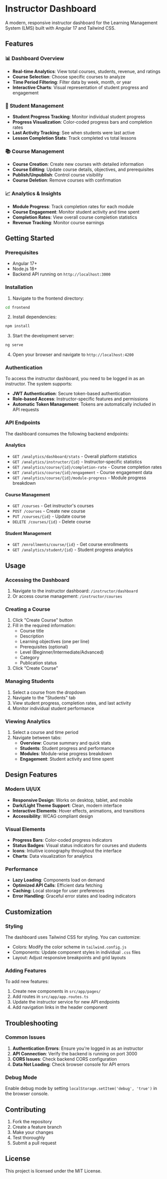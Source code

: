 # Instructor Dashboard

A modern, responsive instructor dashboard for the Learning Management System (LMS) built with Angular 17 and Tailwind CSS.

## Features

### 📊 Dashboard Overview
- **Real-time Analytics**: View total courses, students, revenue, and ratings
- **Course Selection**: Choose specific courses to analyze
- **Time Period Filtering**: Filter data by week, month, or year
- **Interactive Charts**: Visual representation of student progress and engagement

### 👥 Student Management
- **Student Progress Tracking**: Monitor individual student progress
- **Progress Visualization**: Color-coded progress bars and completion rates
- **Last Activity Tracking**: See when students were last active
- **Lesson Completion Stats**: Track completed vs total lessons

### 📚 Course Management
- **Course Creation**: Create new courses with detailed information
- **Course Editing**: Update course details, objectives, and prerequisites
- **Publish/Unpublish**: Control course visibility
- **Course Deletion**: Remove courses with confirmation

### 📈 Analytics & Insights
- **Module Progress**: Track completion rates for each module
- **Course Engagement**: Monitor student activity and time spent
- **Completion Rates**: View overall course completion statistics
- **Revenue Tracking**: Monitor course earnings

## Getting Started

### Prerequisites
- Angular 17+
- Node.js 18+
- Backend API running on `http://localhost:3000`

### Installation

1. Navigate to the frontend directory:
```bash
cd frontend
```

2. Install dependencies:
```bash
npm install
```

3. Start the development server:
```bash
ng serve
```

4. Open your browser and navigate to `http://localhost:4200`

### Authentication

To access the instructor dashboard, you need to be logged in as an instructor. The system supports:

- **JWT Authentication**: Secure token-based authentication
- **Role-based Access**: Instructor-specific features and permissions
- **Automatic Token Management**: Tokens are automatically included in API requests

### API Endpoints

The dashboard consumes the following backend endpoints:

#### Analytics
- `GET /analytics/dashboard/stats` - Overall platform statistics
- `GET /analytics/instructor/{id}` - Instructor-specific statistics
- `GET /analytics/course/{id}/completion-rate` - Course completion rates
- `GET /analytics/course/{id}/engagement` - Course engagement data
- `GET /analytics/course/{id}/module-progress` - Module progress breakdown

#### Course Management
- `GET /courses` - Get instructor's courses
- `POST /courses` - Create new course
- `PUT /courses/{id}` - Update course
- `DELETE /courses/{id}` - Delete course

#### Student Management
- `GET /enrollments/course/{id}` - Get course enrollments
- `GET /analytics/student/{id}` - Student progress analytics

## Usage

### Accessing the Dashboard

1. Navigate to the instructor dashboard: `/instructor/dashboard`
2. Or access course management: `/instructor/courses`

### Creating a Course

1. Click "Create Course" button
2. Fill in the required information:
   - Course title
   - Description
   - Learning objectives (one per line)
   - Prerequisites (optional)
   - Level (Beginner/Intermediate/Advanced)
   - Category
   - Publication status
3. Click "Create Course"

### Managing Students

1. Select a course from the dropdown
2. Navigate to the "Students" tab
3. View student progress, completion rates, and last activity
4. Monitor individual student performance

### Viewing Analytics

1. Select a course and time period
2. Navigate between tabs:
   - **Overview**: Course summary and quick stats
   - **Students**: Student progress and performance
   - **Modules**: Module-wise progress breakdown
   - **Engagement**: Student activity and time spent

## Design Features

### Modern UI/UX
- **Responsive Design**: Works on desktop, tablet, and mobile
- **Dark/Light Theme Support**: Clean, modern interface
- **Interactive Elements**: Hover effects, animations, and transitions
- **Accessibility**: WCAG compliant design

### Visual Elements
- **Progress Bars**: Color-coded progress indicators
- **Status Badges**: Visual status indicators for courses and students
- **Icons**: Intuitive iconography throughout the interface
- **Charts**: Data visualization for analytics

### Performance
- **Lazy Loading**: Components load on demand
- **Optimized API Calls**: Efficient data fetching
- **Caching**: Local storage for user preferences
- **Error Handling**: Graceful error states and loading indicators

## Customization

### Styling
The dashboard uses Tailwind CSS for styling. You can customize:

- Colors: Modify the color scheme in `tailwind.config.js`
- Components: Update component styles in individual `.css` files
- Layout: Adjust responsive breakpoints and grid layouts

### Adding Features
To add new features:

1. Create new components in `src/app/pages/`
2. Add routes in `src/app/app.routes.ts`
3. Update the instructor service for new API endpoints
4. Add navigation links in the header component

## Troubleshooting

### Common Issues

1. **Authentication Errors**: Ensure you're logged in as an instructor
2. **API Connection**: Verify the backend is running on port 3000
3. **CORS Issues**: Check backend CORS configuration
4. **Data Not Loading**: Check browser console for API errors

### Debug Mode
Enable debug mode by setting `localStorage.setItem('debug', 'true')` in the browser console.

## Contributing

1. Fork the repository
2. Create a feature branch
3. Make your changes
4. Test thoroughly
5. Submit a pull request

## License

This project is licensed under the MIT License. 